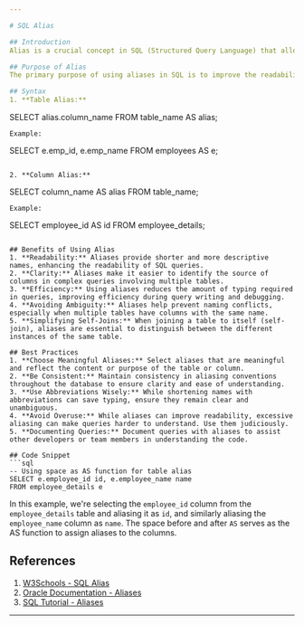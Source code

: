 ```yaml
---

# SQL Alias

## Introduction
Alias is a crucial concept in SQL (Structured Query Language) that allows users to assign temporary names to database tables and columns. These temporary names, also known as aliases, make queries more readable and concise.

## Purpose of Alias
The primary purpose of using aliases in SQL is to improve the readability and maintainability of queries. By assigning short, meaningful aliases to tables and columns, users can write more compact queries and make them easier to understand.

## Syntax
1. **Table Alias:**  
   ```
   SELECT alias.column_name FROM table_name AS alias;
   ```
   Example:
   ```
   SELECT e.emp_id, e.emp_name FROM employees AS e;
   ```

2. **Column Alias:**  
   ```
   SELECT column_name AS alias FROM table_name;
   ```
   Example:
   ```
   SELECT employee_id AS id FROM employee_details;
   ```

## Benefits of Using Alias
1. **Readability:** Aliases provide shorter and more descriptive names, enhancing the readability of SQL queries.
2. **Clarity:** Aliases make it easier to identify the source of columns in complex queries involving multiple tables.
3. **Efficiency:** Using aliases reduces the amount of typing required in queries, improving efficiency during query writing and debugging.
4. **Avoiding Ambiguity:** Aliases help prevent naming conflicts, especially when multiple tables have columns with the same name.
5. **Simplifying Self-Joins:** When joining a table to itself (self-join), aliases are essential to distinguish between the different instances of the same table.

## Best Practices
1. **Choose Meaningful Aliases:** Select aliases that are meaningful and reflect the content or purpose of the table or column.
2. **Be Consistent:** Maintain consistency in aliasing conventions throughout the database to ensure clarity and ease of understanding.
3. **Use Abbreviations Wisely:** While shortening names with abbreviations can save typing, ensure they remain clear and unambiguous.
4. **Avoid Overuse:** While aliases can improve readability, excessive aliasing can make queries harder to understand. Use them judiciously.
5. **Documenting Queries:** Document queries with aliases to assist other developers or team members in understanding the code.

## Code Snippet
```sql
-- Using space as AS function for table alias
SELECT e.employee_id id, e.employee_name name
FROM employee_details e
```

In this example, we're selecting the `employee_id` column from the `employee_details` table and aliasing it as `id`, and similarly aliasing the `employee_name` column as `name`. The space before and after `AS` serves as the AS function to assign aliases to the columns.

## References
1. [W3Schools - SQL Alias](https://www.w3schools.com/sql/sql_alias.asp)
2. [Oracle Documentation - Aliases](https://docs.oracle.com/cd/B19306_01/server.102/b14200/sql_elements008.htm)
3. [SQL Tutorial - Aliases](https://www.sqltutorial.org/sql-alias/)

--- 
```

